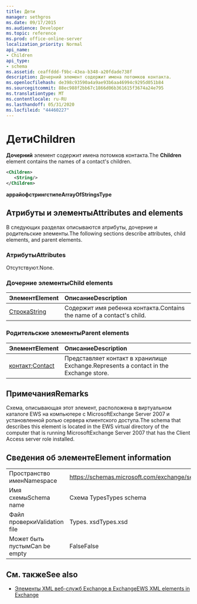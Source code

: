 ```yaml
---
title: Дети
manager: sethgros
ms.date: 09/17/2015
ms.audience: Developer
ms.topic: reference
ms.prod: office-online-server
localization_priority: Normal
api_name:
- Children
api_type:
- schema
ms.assetid: ceaffddd-f9bc-43ea-b348-a20fdade738f
description: Дочерний элемент содержит имена потомков контакта.
ms.openlocfilehash: de398c93590a4a9ae93b6aa46994c9295d051b84
ms.sourcegitcommit: 88ec988f2bb67c1866d06b361615f3674a24e795
ms.translationtype: MT
ms.contentlocale: ru-RU
ms.lasthandoff: 05/31/2020
ms.locfileid: "44460227"
---
```

# <a name="children"></a><span data-ttu-id="fefce-103">Дети</span><span class="sxs-lookup"><span data-stu-id="fefce-103">Children</span></span>

<span data-ttu-id="fefce-104">**Дочерний** элемент содержит имена потомков контакта.</span><span class="sxs-lookup"><span data-stu-id="fefce-104">The **Children** element contains the names of a contact's children.</span></span> 
  
```xml
<Children>
   <String/>
</Children>
```

 <span data-ttu-id="fefce-105">**аррайофстрингстипе**</span><span class="sxs-lookup"><span data-stu-id="fefce-105">**ArrayOfStringsType**</span></span>
## <a name="attributes-and-elements"></a><span data-ttu-id="fefce-106">Атрибуты и элементы</span><span class="sxs-lookup"><span data-stu-id="fefce-106">Attributes and elements</span></span>

<span data-ttu-id="fefce-107">В следующих разделах описываются атрибуты, дочерние и родительские элементы.</span><span class="sxs-lookup"><span data-stu-id="fefce-107">The following sections describe attributes, child elements, and parent elements.</span></span>
  
### <a name="attributes"></a><span data-ttu-id="fefce-108">Атрибуты</span><span class="sxs-lookup"><span data-stu-id="fefce-108">Attributes</span></span>

<span data-ttu-id="fefce-109">Отсутствуют.</span><span class="sxs-lookup"><span data-stu-id="fefce-109">None.</span></span>
  
### <a name="child-elements"></a><span data-ttu-id="fefce-110">Дочерние элементы</span><span class="sxs-lookup"><span data-stu-id="fefce-110">Child elements</span></span>

|<span data-ttu-id="fefce-111">**Элемент**</span><span class="sxs-lookup"><span data-stu-id="fefce-111">**Element**</span></span>|<span data-ttu-id="fefce-112">**Описание**</span><span class="sxs-lookup"><span data-stu-id="fefce-112">**Description**</span></span>|
|:-----|:-----|
|[<span data-ttu-id="fefce-113">Строка</span><span class="sxs-lookup"><span data-stu-id="fefce-113">String</span></span>](string.md) <br/> |<span data-ttu-id="fefce-114">Содержит имя ребенка контакта.</span><span class="sxs-lookup"><span data-stu-id="fefce-114">Contains the name of a contact's child.</span></span>  <br/> |
   
### <a name="parent-elements"></a><span data-ttu-id="fefce-115">Родительские элементы</span><span class="sxs-lookup"><span data-stu-id="fefce-115">Parent elements</span></span>

|<span data-ttu-id="fefce-116">**Элемент**</span><span class="sxs-lookup"><span data-stu-id="fefce-116">**Element**</span></span>|<span data-ttu-id="fefce-117">**Описание**</span><span class="sxs-lookup"><span data-stu-id="fefce-117">**Description**</span></span>|
|:-----|:-----|
|<span data-ttu-id="fefce-118">[контакт](contact.md);</span><span class="sxs-lookup"><span data-stu-id="fefce-118">[Contact](contact.md)</span></span> <br/> |<span data-ttu-id="fefce-119">Представляет контакт в хранилище Exchange.</span><span class="sxs-lookup"><span data-stu-id="fefce-119">Represents a contact in the Exchange store.</span></span>  <br/> |
   
## <a name="remarks"></a><span data-ttu-id="fefce-120">Примечания</span><span class="sxs-lookup"><span data-stu-id="fefce-120">Remarks</span></span>

<span data-ttu-id="fefce-121">Схема, описывающая этот элемент, расположена в виртуальном каталоге EWS на компьютере с MicrosoftExchange Server 2007 и установленной ролью сервера клиентского доступа.</span><span class="sxs-lookup"><span data-stu-id="fefce-121">The schema that describes this element is located in the EWS virtual directory of the computer that is running MicrosoftExchange Server 2007 that has the Client Access server role installed.</span></span>
  
## <a name="element-information"></a><span data-ttu-id="fefce-122">Сведения об элементе</span><span class="sxs-lookup"><span data-stu-id="fefce-122">Element information</span></span>

|||
|:-----|:-----|
|<span data-ttu-id="fefce-123">Пространство имен</span><span class="sxs-lookup"><span data-stu-id="fefce-123">Namespace</span></span>  <br/> |https://schemas.microsoft.com/exchange/services/2006/types  <br/> |
|<span data-ttu-id="fefce-124">Имя схемы</span><span class="sxs-lookup"><span data-stu-id="fefce-124">Schema name</span></span>  <br/> |<span data-ttu-id="fefce-125">Схема Types</span><span class="sxs-lookup"><span data-stu-id="fefce-125">Types schema</span></span>  <br/> |
|<span data-ttu-id="fefce-126">Файл проверки</span><span class="sxs-lookup"><span data-stu-id="fefce-126">Validation file</span></span>  <br/> |<span data-ttu-id="fefce-127">Types. xsd</span><span class="sxs-lookup"><span data-stu-id="fefce-127">Types.xsd</span></span>  <br/> |
|<span data-ttu-id="fefce-128">Может быть пустым</span><span class="sxs-lookup"><span data-stu-id="fefce-128">Can be empty</span></span>  <br/> |<span data-ttu-id="fefce-129">False</span><span class="sxs-lookup"><span data-stu-id="fefce-129">False</span></span>  <br/> |
   
## <a name="see-also"></a><span data-ttu-id="fefce-130">См. также</span><span class="sxs-lookup"><span data-stu-id="fefce-130">See also</span></span>



- [<span data-ttu-id="fefce-131">Элементы XML веб-служб Exchange в Exchange</span><span class="sxs-lookup"><span data-stu-id="fefce-131">EWS XML elements in Exchange</span></span>](ews-xml-elements-in-exchange.md)

